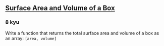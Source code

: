 <h2><a href=https://www.codewars.com/kata/565f5825379664a26b00007c/train/javascript target="_blank">Surface  Area and Volume of a Box</a></h2><h3>8 kyu</h3><p>Write a function that returns the total surface area and volume of a box as an array: <code>[area, volume]</code></p>